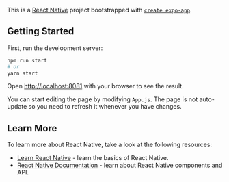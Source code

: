 This is a [React Native](https://reactnative.dev/) project bootstrapped with [`create expo-app`](https://reactnative.dev/docs/environment-setup?package-manager=yarn).

## Getting Started

First, run the development server:

```bash
npm run start
# or
yarn start
```
Open [http://localhost:8081](http://localhost:8081) with your browser to see the result.

You can start editing the page by modifying `App.js`. The page is not auto-update so you need to refresh it whenever you have changes.

## Learn More

To learn more about React Native, take a look at the following resources:

- [Learn React Native](https://reactnative.dev/docs/getting-started) - learn the basics of React Native.
- [React Native Documentation](https://reactnative.dev/docs/components-and-apis) - learn about React Native components and API.
